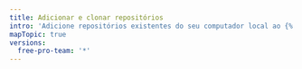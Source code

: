 ```yaml
---
title: Adicionar e clonar repositórios
intro: 'Adicione repositórios existentes do seu computador local ao {% data variables.product.prodname_desktop %} ou clone os repositórios do {% data variables.product.product_name %}.'
mapTopic: true
versions:
  free-pro-team: '*'
---
```


